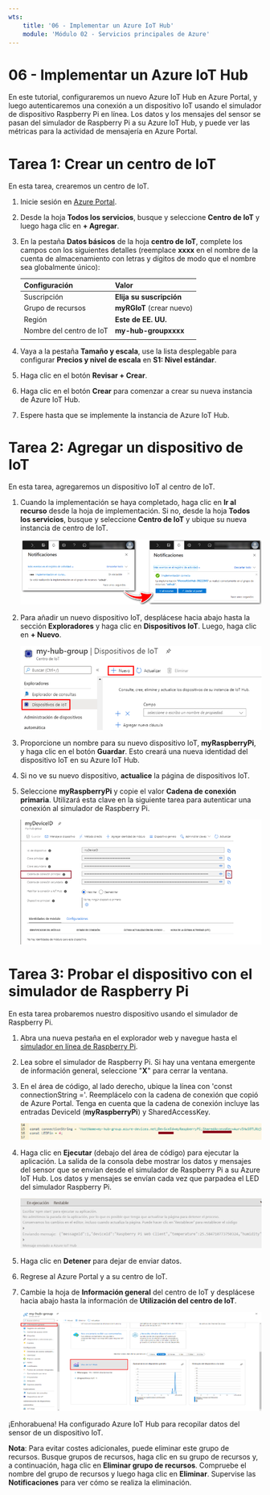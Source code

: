 ```yaml
---
wts:
    title: '06 - Implementar un Azure IoT Hub'
    module: 'Módulo 02 - Servicios principales de Azure'
---
```

# 06 - Implementar un Azure IoT Hub

En este tutorial, configuraremos un nuevo Azure IoT Hub en Azure Portal, y luego autenticaremos una conexión a un dispositivo IoT usando el simulador de dispositivo Raspberry Pi en línea. Los datos y los mensajes del sensor se pasan del simulador de Raspberry Pi a su Azure IoT Hub, y puede ver las métricas para la actividad de mensajería en Azure Portal.

# Tarea 1: Crear un centro de IoT 

En esta tarea, crearemos un centro de IoT. 

1. Inicie sesión en [Azure Portal](https://portal.azure.com).

2. Desde la hoja **Todos los servicios**, busque y seleccione **Centro de IoT** y luego haga clic en **+ Agregar**.

3. En la pestaña **Datos básicos** de la hoja **centro de IoT**, complete los campos con los siguientes detalles (reemplace **xxxx** en el nombre de la cuenta de almacenamiento con letras y dígitos de modo que el nombre sea globalmente único):

    | Configuración | Valor |
    |--|--|
    | Suscripción | **Elija su suscripción** |
    | Grupo de recursos |  **myRGIoT** (crear nuevo)|
    | Región | **Este de EE. UU.** |
    | Nombre del centro de IoT | **my-hub-groupxxxx** |
    | | |	

4. Vaya a la pestaña **Tamaño y escala**, use la lista desplegable para configurar **Precios y nivel de escala** en **S1: Nivel estándar**. 

5. Haga clic en el botón **Revisar + Crear**.

6. Haga clic en el botón **Crear** para comenzar a crear su nueva instancia de Azure IoT Hub.

7. Espere hasta que se implemente la instancia de Azure IoT Hub. 

# Tarea 2: Agregar un dispositivo de IoT

En esta tarea, agregaremos un dispositivo IoT al centro de IoT. 

1. Cuando la implementación se haya completado, haga clic en **Ir al recurso** desde la hoja de implementación. Si no, desde la hoja **Todos los servicios**, busque y seleccione **Centro de IoT** y ubique su nueva instancia de centro de IoT.

	![Captura de pantalla de la implementación en curso y notificaciones de implementación exitosa en Azure Portal.](../images/0601.png)

2. Para añadir un nuevo dispositivo IoT, desplácese hacia abajo hasta la sección **Exploradores** y haga clic en **Dispositivos IoT**. Luego, haga clic en **+ Nuevo**.

	![Captura de pantalla del panel de dispositivos IoT, resaltado dentro de la hoja de navegación del centro IoT, en Azure Portal. El botón Nuevo se resalta para ilustrar cómo añadir una nueva identidad del dispositivo IoT al centro de IoT.](../images/0602.png)

3. Proporcione un nombre para su nuevo dispositivo IoT, **myRaspberryPi**, y haga clic en el botón **Guardar**. Esto creará una nueva identidad del dispositivo IoT en su Azure IoT Hub.

4. Si no ve su nuevo dispositivo, **actualice** la página de dispositivos IoT. 

5. Seleccione **myRaspberryPi** y copie el valor **Cadena de conexión primaria**. Utilizará esta clave en la siguiente tarea para autenticar una conexión al simulador de Raspberry Pi.

	![Captura de pantalla de la página Cadena de conexión primaria con el icono de copia resaltado.](../images/0603.png)

# Tarea 3: Probar el dispositivo con el simulador de Raspberry Pi

En esta tarea probaremos nuestro dispositivo usando el simulador de Raspberry Pi. 

1. Abra una nueva pestaña en el explorador web y navegue hasta el [simulador en línea de Raspberry Pi](https://azure-samples.github.io/raspberry-pi-web-simulator/#Getstarted). 

2. Lea sobre el simulador de Raspberry Pi. Si hay una ventana emergente de información general, seleccione "**X**" para cerrar la ventana.

3. En el área de código, al lado derecho, ubique la línea con 'const connectionString ='. Reemplácelo con la cadena de conexión que copió de Azure Portal. Tenga en cuenta que la cadena de conexión incluye las entradas DeviceId (**myRaspberryPi**) y SharedAccessKey.

	![Captura de pantalla del área de codificación dentro del simulador de Raspberry Pi.](../images/0604.png)

4. Haga clic en **Ejecutar** (debajo del área de código) para ejecutar la aplicación. La salida de la consola debe mostrar los datos y mensajes del sensor que se envían desde el simulador de Raspberry Pi a su Azure IoT Hub. Los datos y mensajes se envían cada vez que parpadea el LED del simulador Raspberry Pi. 

	![Captura de pantalla de la consola del simulador Raspberry Pi.  La salida de la consola muestra los datos y mensajes del sensor enviados desde el simulador de Raspberry Pi a Azure IoT Hub.](../images/0605.png)

5. Haga clic en **Detener** para dejar de enviar datos.

6. Regrese al Azure Portal y a su centro de IoT.

7. Cambie la hoja de **Información general** del centro de IoT y desplácese hacia abajo hasta la información de **Utilización del centro de IoT**.

	![Captura de pantalla de las métricas dentro del área de utilización del centro de IoT de Azure Portal.](../images/0606.png)


¡Enhorabuena! Ha configurado Azure IoT Hub para recopilar datos del sensor de un dispositivo IoT.

**Nota**: Para evitar costes adicionales, puede eliminar este grupo de recursos. Busque grupos de recursos, haga clic en su grupo de recursos y, a continuación, haga clic en **Eliminar grupo de recursos**. Compruebe el nombre del grupo de recursos y luego haga clic en **Eliminar**. Supervise las **Notificaciones** para ver cómo se realiza la eliminación.
